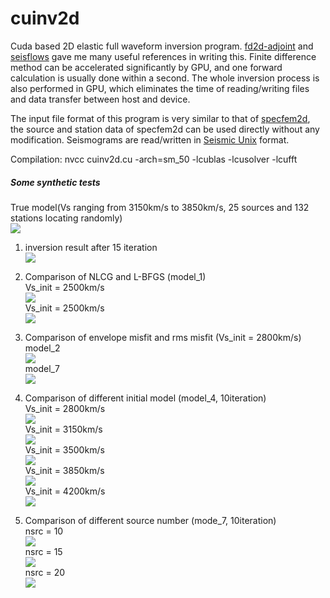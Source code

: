 # cuinv2d

Cuda based 2D elastic full waveform inversion program. [fd2d-adjoint](https://github.com/phlos/fd2d-adjoint) and [seisflows](https://github.com/rmodrak/seisflows) gave me many useful references in writing this. Finite difference method can be accelerated significantly by GPU, and one forward calculation is usually done within a second. The whole inversion process is also performed in GPU, which eliminates the time of reading/writing files and data transfer between host and device.

The input file format of this program is very similar to that of [specfem2d](https://github.com/geodynamics/specfem2d), the source and station data of specfem2d can be used directly without any modification. Seismograms are read/written in [Seismic Unix](http://www.cwp.mines.edu/cwpcodes/) format.

Compilation:
nvcc cuinv2d.cu -arch=sm_50 -lcublas -lcusolver -lcufft

##### Some synthetic tests
True model(Vs ranging from 3150km/s to 3850km/s, 25 sources and 132 stations locating randomly)<br>
![](https://raw.githubusercontent.com/libcy/cuinv2d/master/img/init.png)

1. inversion result after 15 iteration<br>
  ![](https://raw.githubusercontent.com/libcy/cuinv2d/master/img/15.png)

2. Comparison of NLCG and L-BFGS (model_1)<br>
  Vs_init = 2500km/s<br>
  ![](https://raw.githubusercontent.com/libcy/cuinv2d/master/img/c3500.png) <br>
  Vs_init = 2500km/s<br>
  ![](https://raw.githubusercontent.com/libcy/cuinv2d/master/img/c2800.png) <br>

3. Comparison of envelope misfit and rms misfit (Vs_init = 2800km/s)<br>
  model_2<br>
  ![](https://raw.githubusercontent.com/libcy/cuinv2d/master/img/cm3.png) <br>
  model_7<br>
  ![](https://raw.githubusercontent.com/libcy/cuinv2d/master/img/cm7.png) <br>

4. Comparison of different initial model (model_4, 10iteration)<br>
  Vs_init = 2800km/s<br>
  ![](https://raw.githubusercontent.com/libcy/cuinv2d/master/img/i2800.png) <br>
  Vs_init = 3150km/s<br>
  ![](https://raw.githubusercontent.com/libcy/cuinv2d/master/img/i3150.png) <br>
  Vs_init = 3500km/s<br>
  ![](https://raw.githubusercontent.com/libcy/cuinv2d/master/img/i3500.png) <br>
  Vs_init = 3850km/s<br>
  ![](https://raw.githubusercontent.com/libcy/cuinv2d/master/img/i3850.png) <br>
  Vs_init = 4200km/s<br>
  ![](https://raw.githubusercontent.com/libcy/cuinv2d/master/img/i4200.png) <br>

5. Comparison of different source number (mode_7, 10iteration)<br>
  nsrc = 10<br>
  ![](https://raw.githubusercontent.com/libcy/cuinv2d/master/img/s10.png) <br>
  nsrc = 15<br>
  ![](https://raw.githubusercontent.com/libcy/cuinv2d/master/img/s15.png) <br>
  nsrc = 20<br>
  ![](https://raw.githubusercontent.com/libcy/cuinv2d/master/img/s20.png) <br>
